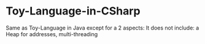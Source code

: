 # Toy-Language-in-CSharp
Same as Toy-Language in Java except for a 2 aspects:
It does not include: a Heap for addresses, multi-threading
